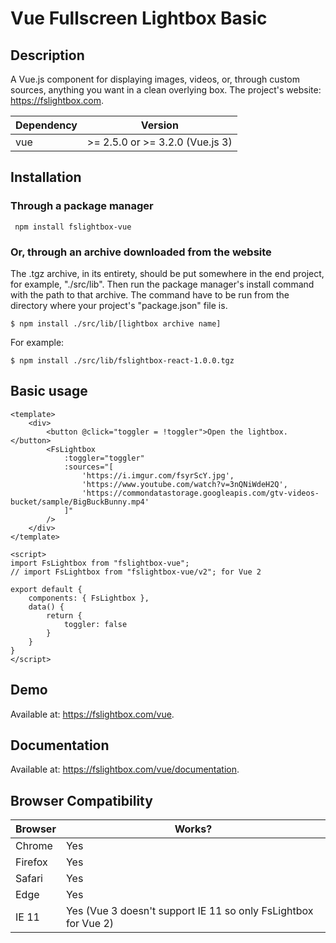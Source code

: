 # Vue Fullscreen Lightbox Basic

## Description
A Vue.js component for displaying images, videos, or, through custom sources, anything you want in a clean overlying box.
The project's website: https://fslightbox.com.

| Dependency | Version |
| --- | --- |
| vue | >= 2.5.0 or >= 3.2.0 (Vue.js 3)|


## Installation
### Through a package manager
```
 npm install fslightbox-vue
```
### Or, through an archive downloaded from the website
The .tgz archive, in its entirety, should be put somewhere in the end project, for example, "./src/lib". Then run the package manager's install command with the path to that archive. The command have to be run from the directory where your project's "package.json" file is.
``` 
$ npm install ./src/lib/[lightbox archive name] 
```
For example:
``` 
$ npm install ./src/lib/fslightbox-react-1.0.0.tgz
```

## Basic usage
```vue
<template>
    <div>
        <button @click="toggler = !toggler">Open the lightbox.</button>
        <FsLightbox
            :toggler="toggler"
            :sources="[
                'https://i.imgur.com/fsyrScY.jpg',
                'https://www.youtube.com/watch?v=3nQNiWdeH2Q',
                'https://commondatastorage.googleapis.com/gtv-videos-bucket/sample/BigBuckBunny.mp4'
            ]"
        />
    </div>
</template>

<script>
import FsLightbox from "fslightbox-vue";
// import FsLightbox from "fslightbox-vue/v2"; for Vue 2

export default {
    components: { FsLightbox },
    data() {
        return {
            toggler: false
        }
    }
}
</script>
```

## Demo
Available at: https://fslightbox.com/vue.

## Documentation
Available at: https://fslightbox.com/vue/documentation.

## Browser Compatibility
| Browser | Works? |
| --- | --- |
| Chrome | Yes |
| Firefox | Yes |
| Safari | Yes |
| Edge | Yes |
| IE 11 | Yes (Vue 3 doesn't support IE 11 so only FsLightbox for Vue 2) |

